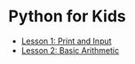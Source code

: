 # Python for Kids

* [Lesson 1: Print and Input](Lesson-1.md)
* [Lesson 2: Basic Arithmetic](Lesson-2.md)



